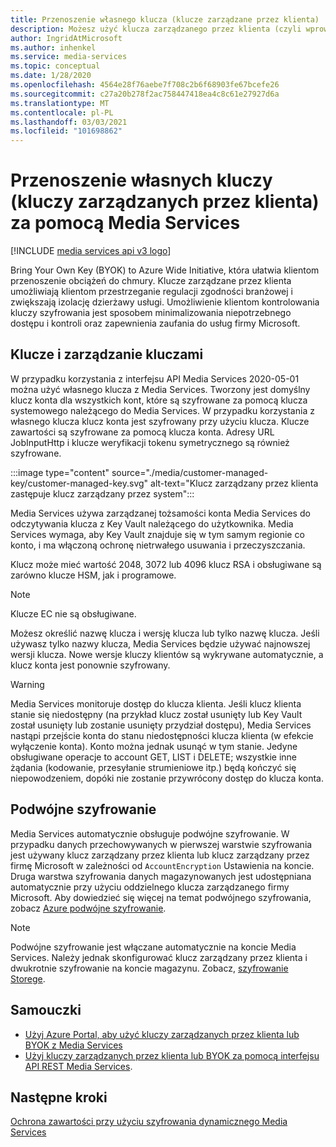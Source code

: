 ```yaml
---
title: Przenoszenie własnego klucza (klucze zarządzane przez klienta)
description: Możesz użyć klucza zarządzanego przez klienta (czyli wprowadzić własny klucz) z Media Services.
author: IngridAtMicrosoft
ms.author: inhenkel
ms.service: media-services
ms.topic: conceptual
ms.date: 1/28/2020
ms.openlocfilehash: 4564e28f76aebe7f708c2b6f68903fe67bcefe26
ms.sourcegitcommit: c27a20b278f2ac758447418ea4c8c61e27927d6a
ms.translationtype: MT
ms.contentlocale: pl-PL
ms.lasthandoff: 03/03/2021
ms.locfileid: "101698862"
---
```

# <a name="bring-your-own-key-customer-managed-keys-with-media-services"></a>Przenoszenie własnych kluczy (kluczy zarządzanych przez klienta) za pomocą Media Services

[!INCLUDE [media services api v3 logo](./includes/v3-hr.md)]

Bring Your Own Key (BYOK) to Azure Wide Initiative, która ułatwia klientom przenoszenie obciążeń do chmury. Klucze zarządzane przez klienta umożliwiają klientom przestrzeganie regulacji zgodności branżowej i zwiększają izolację dzierżawy usługi. Umożliwienie klientom kontrolowania kluczy szyfrowania jest sposobem minimalizowania niepotrzebnego dostępu i kontroli oraz zapewnienia zaufania do usług firmy Microsoft.

## <a name="keys-and-key-management"></a>Klucze i zarządzanie kluczami

W przypadku korzystania z interfejsu API Media Services 2020-05-01 można użyć własnego klucza z Media Services. Tworzony jest domyślny klucz konta dla wszystkich kont, które są szyfrowane za pomocą klucza systemowego należącego do Media Services. W przypadku korzystania z własnego klucza klucz konta jest szyfrowany przy użyciu klucza. Klucze zawartości są szyfrowane za pomocą klucza konta. Adresy URL JobInputHttp i klucze weryfikacji tokenu symetrycznego są również szyfrowane.

:::image type="content" source="./media/customer-managed-key/customer-managed-key.svg" alt-text="Klucz zarządzany przez klienta zastępuje klucz zarządzany przez system":::

Media Services używa zarządzanej tożsamości konta Media Services do odczytywania klucza z Key Vault należącego do użytkownika. Media Services wymaga, aby Key Vault znajduje się w tym samym regionie co konto, i ma włączoną ochronę nietrwałego usuwania i przeczyszczania.

Klucz może mieć wartość 2048, 3072 lub 4096 klucz RSA i obsługiwane są zarówno klucze HSM, jak i programowe.

> [!NOTE]
> Klucze EC nie są obsługiwane.

Możesz określić nazwę klucza i wersję klucza lub tylko nazwę klucza. Jeśli używasz tylko nazwy klucza, Media Services będzie używać najnowszej wersji klucza. Nowe wersje kluczy klientów są wykrywane automatycznie, a klucz konta jest ponownie szyfrowany.

> [!WARNING]
> Media Services monitoruje dostęp do klucza klienta. Jeśli klucz klienta stanie się niedostępny (na przykład klucz został usunięty lub Key Vault został usunięty lub zostanie usunięty przydział dostępu), Media Services nastąpi przejście konta do stanu niedostępności klucza klienta (w efekcie wyłączenie konta). Konto można jednak usunąć w tym stanie. Jedyne obsługiwane operacje to account GET, LIST i DELETE; wszystkie inne żądania (kodowanie, przesyłanie strumieniowe itp.) będą kończyć się niepowodzeniem, dopóki nie zostanie przywrócony dostęp do klucza konta.

## <a name="double-encryption"></a>Podwójne szyfrowanie

Media Services automatycznie obsługuje podwójne szyfrowanie. W przypadku danych przechowywanych w pierwszej warstwie szyfrowania jest używany klucz zarządzany przez klienta lub klucz zarządzany przez firmę Microsoft w zależności od `AccountEncryption` Ustawienia na koncie.  Druga warstwa szyfrowania danych magazynowanych jest udostępniana automatycznie przy użyciu oddzielnego klucza zarządzanego firmy Microsoft. Aby dowiedzieć się więcej na temat podwójnego szyfrowania, zobacz [Azure podwójne szyfrowanie](../../security/fundamentals/double-encryption.md).

> [!NOTE]
> Podwójne szyfrowanie jest włączane automatycznie na koncie Media Services. Należy jednak skonfigurować klucz zarządzany przez klienta i dwukrotnie szyfrowanie na koncie magazynu. Zobacz, [szyfrowanie Storege](../../storage/common/storage-service-encryption.md).

## <a name="tutorials"></a>Samouczki

- [Użyj Azure Portal, aby użyć kluczy zarządzanych przez klienta lub BYOK z Media Services](tutorial-byok-portal.md)
- [Użyj kluczy zarządzanych przez klienta lub BYOK za pomocą interfejsu API REST Media Services](tutorial-byok-postman.md).

## <a name="next-steps"></a>Następne kroki

[Ochrona zawartości przy użyciu szyfrowania dynamicznego Media Services](content-protection-overview.md)